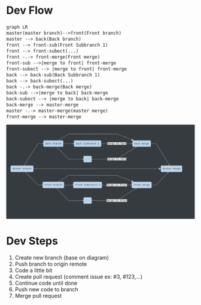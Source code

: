 # Dev Flow

```mermaid
graph LR
master(master branch)-->front(Front branch)
master --> back(Back branch)
front --> front-sub(Front Subbranch 1)
front --> front-subect(...)
front -.-> front-merge(Front merge)
front-sub -->|merge to front| front-merge
front-subect --> |merge to front| front-merge
back --> back-sub(Back Subbranch 1)
back --> back-subect(...)
back -.-> back-merge(Back merge)
back-sub -->|merge to back| back-merge
back-subect --> |merge to back| back-merge
back-merge --> master-merge
master -.-> master-merge(master merge)
front-merge --> master-merge
```

![image-20191104185446699](https://raw.githubusercontent.com/GourmetHunter/gourmethunter/master/document/image-20191104185446699.png)

# Dev Steps

1. Create new branch (base on diagram)
2. Push branch to origin remote
3. Code a little bit
4. Create pull request (comment issue ex: #3, #123,...)
5. Continue code until done
6. Push new code to branch
7. Merge pull request
